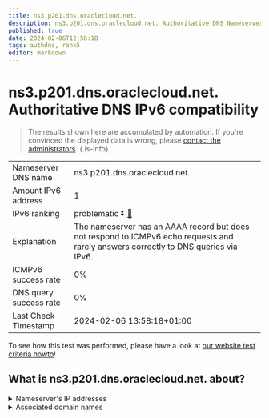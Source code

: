 ```yaml
---
title: ns3.p201.dns.oraclecloud.net.
description: ns3.p201.dns.oraclecloud.net. Authoritative DNS Nameserver IPv6 compatibility
published: true
date: 2024-02-06T12:58:18
tags: authdns, rank5
editor: markdown
---
```


# ns3.p201.dns.oraclecloud.net. Authoritative DNS IPv6 compatibility

> The results shown here are accumulated by automation. If you're convinced the displayed data is wrong, please [contact the administrators](/howto/chat). 
{.is-info}




|   |   |
| - | - |
| Nameserver DNS name | ns3.p201.dns.oraclecloud.net.
| Amount IPv6 address | 1
| IPv6 ranking | problematic :arrow_double_down: [🔗](/howto/ranking) |
| Explanation | The nameserver has an AAAA record but does not respond to ICMPv6 echo requests and rarely answers correctly to DNS queries via IPv6. |
| ICMPv6 success rate | 0%|
| DNS query success rate | 0% |
| Last Check Timestamp | 2024-02-06 13:58:18+01:00 |

To see how this test was performed, please have a look at [our website test criteria howto](/howto/testcriteria/authdns)!


## What is ns3.p201.dns.oraclecloud.net. about?




<details>
<summary>Nameserver's IP addresses</summary>

2600:2000:2120::c9

</details>



<details>
<summary>Associated domain names</summary>

www.hospira.com

www.mysql.com

www.oracle.com

www.pfizer.com

</details>
